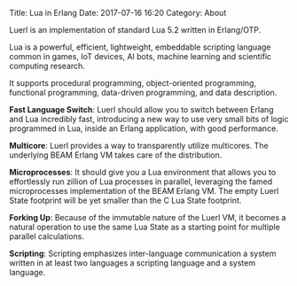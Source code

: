 Title: Lua in Erlang
Date: 2017-07-16 16:20
Category: About

Luerl is an implementation of standard Lua 5.2 written in Erlang/OTP.

Lua is a powerful, efficient, lightweight, embeddable scripting language common in games, IoT devices, AI bots, machine learning and scientific computing research.

It supports procedural programming, object-oriented programming, functional programming, data-driven programming, and data description.

**Fast Language Switch**: Luerl should allow you to switch between Erlang and Lua incredibly fast, introducing a new way to use very small bits of logic programmed in Lua, inside an Erlang application, with good performance.

**Multicore**: Luerl provides a way to transparently utilize multicores. The underlying BEAM Erlang VM takes care of the distribution.

**Microprocesses**: It should give you a Lua environment that allows you to effortlessly run zillion of Lua processes in parallel, leveraging the famed microprocesses implementation of the BEAM Erlang VM. The empty Luerl State footprint will be yet smaller than the C Lua State footprint.

**Forking Up**: Because of the immutable nature of the Luerl VM, it becomes a natural operation to use the same Lua State as a starting point for multiple parallel calculations.

**Scripting**: Scripting emphasizes inter-language communication a system written in at least two languages a scripting language and a system language.